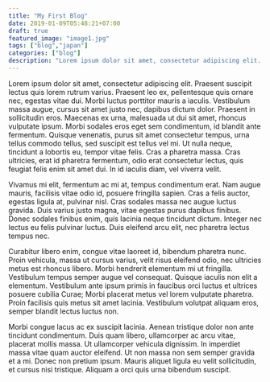 ```yaml
---
title: "My First Blog"
date: 2019-01-09T05:48:21+07:00
draft: true
featured_image: "image1.jpg"
tags: ["blog","japan"]
categories: ["blog"]
description: "Lorem ipsum dolor sit amet, consectetur adipiscing elit. Praesent suscipit lectus quis lorem rutrum varius. Praesent leo ex, pellentesque quis ornare nec, egestas vitae dui."
---
```


Lorem ipsum dolor sit amet, consectetur adipiscing elit. Praesent suscipit lectus quis lorem rutrum varius. Praesent leo ex, pellentesque quis ornare nec, egestas vitae dui. Morbi luctus porttitor mauris a iaculis. Vestibulum massa augue, cursus sit amet justo nec, dapibus dictum dolor. Praesent in sollicitudin eros. Maecenas ex urna, malesuada ut dui sit amet, rhoncus vulputate ipsum. Morbi sodales eros eget sem condimentum, id blandit ante fermentum. Quisque venenatis, purus sit amet consectetur tempus, urna tellus commodo tellus, sed suscipit est tellus vel mi. Ut nulla neque, tincidunt a lobortis eu, tempor vitae felis. Cras a pharetra massa. Cras ultricies, erat id pharetra fermentum, odio erat consectetur lectus, quis feugiat felis enim sit amet dui. In id iaculis diam, vel viverra velit.

Vivamus mi elit, fermentum ac mi at, tempus condimentum erat. Nam augue mauris, facilisis vitae odio id, posuere fringilla sapien. Cras a felis auctor, egestas ligula at, pulvinar nisl. Cras sodales massa nec augue luctus gravida. Duis varius justo magna, vitae egestas purus dapibus finibus. Donec sodales finibus enim, quis lacinia neque tincidunt dictum. Integer nec lectus eu felis pulvinar luctus. Duis eleifend arcu elit, nec pharetra lectus tempus nec.

Curabitur libero enim, congue vitae laoreet id, bibendum pharetra nunc. Proin vehicula, massa ut cursus varius, velit risus eleifend odio, nec ultricies metus est rhoncus libero. Morbi hendrerit elementum mi ut fringilla. Vestibulum tempus semper augue vel consequat. Quisque iaculis non elit a elementum. Vestibulum ante ipsum primis in faucibus orci luctus et ultrices posuere cubilia Curae; Morbi placerat metus vel lorem vulputate pharetra. Proin facilisis quis metus sit amet lacinia. Vestibulum volutpat aliquam eros, semper blandit lectus luctus non.

Morbi congue lacus ac ex suscipit lacinia. Aenean tristique dolor non ante tincidunt condimentum. Duis quam libero, ullamcorper ac arcu vitae, placerat mollis massa. Ut ullamcorper vehicula dignissim. In imperdiet massa vitae quam auctor eleifend. Ut non massa non sem semper gravida et a mi. Donec non pretium ipsum. Mauris aliquet ligula eu velit sollicitudin, et cursus nisi tristique. Aliquam a orci quis urna bibendum suscipit.
